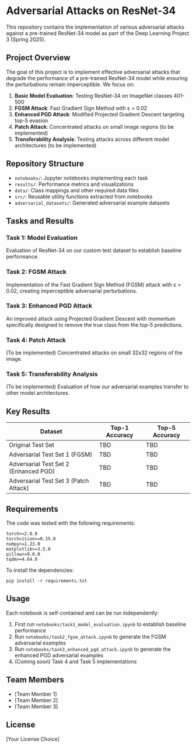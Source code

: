 # Adversarial Attacks on ResNet-34

This repository contains the implementation of various adversarial attacks against a pre-trained ResNet-34 model as part of the Deep Learning Project 3 (Spring 2025).

## Project Overview

The goal of this project is to implement effective adversarial attacks that degrade the performance of a pre-trained ResNet-34 model while ensuring the perturbations remain imperceptible. We focus on:

1. **Basic Model Evaluation**: Testing ResNet-34 on ImageNet classes 401-500
2. **FGSM Attack**: Fast Gradient Sign Method with ε = 0.02
3. **Enhanced PGD Attack**: Modified Projected Gradient Descent targeting top-5 evasion
4. **Patch Attack**: Concentrated attacks on small image regions (to be implemented)
5. **Transferability Analysis**: Testing attacks across different model architectures (to be implemented)

## Repository Structure

- `notebooks/`: Jupyter notebooks implementing each task
- `results/`: Performance metrics and visualizations
- `data/`: Class mappings and other required data files
- `src/`: Reusable utility functions extracted from notebooks
- `adversarial_datasets/`: Generated adversarial example datasets

## Tasks and Results

### Task 1: Model Evaluation
Evaluation of ResNet-34 on our custom test dataset to establish baseline performance.

### Task 2: FGSM Attack
Implementation of the Fast Gradient Sign Method (FGSM) attack with ε = 0.02, creating imperceptible adversarial perturbations.

### Task 3: Enhanced PGD Attack
An improved attack using Projected Gradient Descent with momentum specifically designed to remove the true class from the top-5 predictions.

### Task 4: Patch Attack
(To be implemented) Concentrated attacks on small 32x32 regions of the image.

### Task 5: Transferability Analysis
(To be implemented) Evaluation of how our adversarial examples transfer to other model architectures.

## Key Results

| Dataset | Top-1 Accuracy | Top-5 Accuracy |
|---------|---------------|---------------|
| Original Test Set | TBD | TBD |
| Adversarial Test Set 1 (FGSM) | TBD | TBD |
| Adversarial Test Set 2 (Enhanced PGD) | TBD | TBD |
| Adversarial Test Set 3 (Patch Attack) | TBD | TBD |

## Requirements

The code was tested with the following requirements:
```
torch>=2.0.0
torchvision>=0.15.0
numpy>=1.23.0
matplotlib>=3.5.0
pillow>=9.0.0
tqdm>=4.64.0
```

To install the dependencies:
```
pip install -r requirements.txt
```

## Usage

Each notebook is self-contained and can be run independently:

1. First run `notebooks/task1_model_evaluation.ipynb` to establish baseline performance
2. Run `notebooks/task2_fgsm_attack.ipynb` to generate the FGSM adversarial examples
3. Run `notebooks/task3_enhanced_pgd_attack.ipynb` to generate the enhanced PGD adversarial examples
4. (Coming soon) Task 4 and Task 5 implementations

## Team Members
- [Team Member 1]
- [Team Member 2]
- [Team Member 3]

## License
[Your License Choice]
